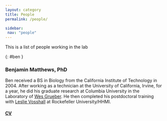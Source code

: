 ```yaml
---
layout: category
title: People
permalink: /people/

sidebar:
 nav: "people"
---
```


This is a list of people working in the lab


{: #ben }

### Benjamin Matthews, PhD

Ben received a BS in Biology from the California Institute of Technology in 2004. After working as a technician at the University of California, Irvine, for a year, he did his graduate research at Columbia University in the Laboratory of [Wes Grueber](https://grueberlab.neuroscience.columbia.edu). He then completed his postdoctoral training with [Leslie Vosshall](https://www.rockefeller.edu/research/2355-vosshall-laboratory/) at Rockefeller University/HHMI.<br/>
#### [CV]('/assets/pdf/BenMatthews_CV_20190628.pdf')
